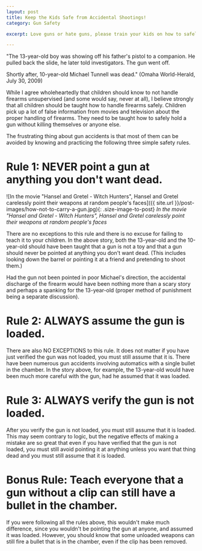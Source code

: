 ```yaml
---
layout: post
title: Keep the Kids Safe from Accidental Shootings!
category: Gun Safety

excerpt: Love guns or hate guns, please train your kids on how to safely avoid accidental discharge of a firearm!

---
```


"The 13-year-old boy was showing off his father's pistol to a companion. He pulled back the slide, he later told investigators. The gun went off.

Shortly after, 10-year-old Michael Tunnell was dead." (Omaha World-Herald, July 30, 2009)

While I agree wholeheartedly that children should know to not handle firearms unsupervised (and some would say, never at all), I believe strongly that all children should be taught how to handle firearms safely. Children pick up a lot of false information from movies and television about the proper handling of firearms. They need to be taught how to safely hold a gun without killing themselves or anyone else.

The frustrating thing about gun accidents is that most of them can be avoided by knowing and practicing the following three simple safety rules.

# Rule 1: NEVER point a gun at anything you don't want dead. 

![In the movie "Hansel and Gretel - Witch Hunters", Hansel and Gretel carelessly point their weapons at random people's faces]({{ site.url }}/post-images/how-not-to-carry-a-gun.jpg){: .size-image-to-post}
*In the movie "Hansel and Gretel - Witch Hunters", Hansel and Gretel carelessly point their weapons at random people's faces*

There are no exceptions to this rule and there is no excuse for failing to teach it to your children. In the above story, both the 13-year-old and the 10-year-old should have been taught that a gun is not a toy and that a gun should never be pointed at anything you don't want dead. (This includes looking down the barrel or pointing it at a friend and pretending to shoot them.)

Had the gun not been pointed in poor Michael's direction, the accidental discharge of the firearm would have been nothing more than a scary story and perhaps a spanking for the 13-year-old (proper method of punishment being a separate discussion).

# Rule 2: ALWAYS assume the gun is loaded. 

There are also NO EXCEPTIONS to this rule. It does not matter if you have just verified the gun was not loaded, you must still assume that it is. There have been numerous gun accidents involving automatics with a single bullet in the chamber. In the story above, for example, the 13-year-old would have been much more careful with the gun, had he assumed that it was loaded.

# Rule 3: ALWAYS verify the gun is not loaded. 

After you verify the gun is not loaded, you must still assume that it is loaded. This may seem contrary to logic, but the negative effects of making a mistake are so great that even if you have verified that the gun is not loaded, you must still avoid pointing it at anything unless you want that thing dead and you must still assume that it is loaded.

# Bonus Rule: Teach everyone that a gun without a clip can still have a bullet in the chamber.

If you were following all the rules above, this wouldn't make much difference, since you wouldn't be pointing the gun at anyone, and assumed it was loaded.  However, you should know that some unloaded weapons can still fire a bullet that is in the chamber, even if the clip has been removed.



